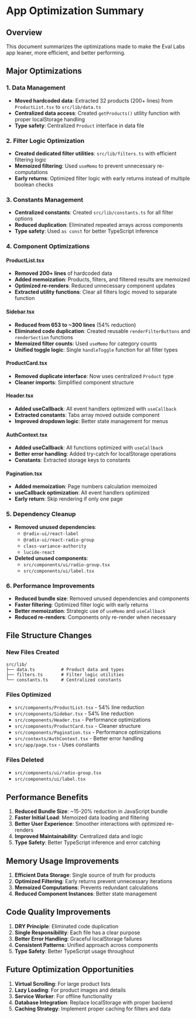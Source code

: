# App Optimization Summary

## Overview
This document summarizes the optimizations made to make the Eval Labs app leaner, more efficient, and better performing.

## Major Optimizations

### 1. Data Management
- **Moved hardcoded data**: Extracted 32 products (200+ lines) from `ProductList.tsx` to `src/lib/data.ts`
- **Centralized data access**: Created `getProducts()` utility function with proper localStorage handling
- **Type safety**: Centralized `Product` interface in data file

### 2. Filter Logic Optimization
- **Created dedicated filter utilities**: `src/lib/filters.ts` with efficient filtering logic
- **Memoized filtering**: Used `useMemo` to prevent unnecessary re-computations
- **Early returns**: Optimized filter logic with early returns instead of multiple boolean checks

### 3. Constants Management
- **Centralized constants**: Created `src/lib/constants.ts` for all filter options
- **Reduced duplication**: Eliminated repeated arrays across components
- **Type safety**: Used `as const` for better TypeScript inference

### 4. Component Optimizations

#### ProductList.tsx
- **Removed 200+ lines** of hardcoded data
- **Added memoization**: Products, filters, and filtered results are memoized
- **Optimized re-renders**: Reduced unnecessary component updates
- **Extracted utility functions**: Clear all filters logic moved to separate function

#### Sidebar.tsx
- **Reduced from 653 to ~300 lines** (54% reduction)
- **Eliminated code duplication**: Created reusable `renderFilterButtons` and `renderSection` functions
- **Memoized filter counts**: Used `useMemo` for category counts
- **Unified toggle logic**: Single `handleToggle` function for all filter types

#### ProductCard.tsx
- **Removed duplicate interface**: Now uses centralized `Product` type
- **Cleaner imports**: Simplified component structure

#### Header.tsx
- **Added useCallback**: All event handlers optimized with `useCallback`
- **Extracted constants**: Tabs array moved outside component
- **Improved dropdown logic**: Better state management for menus

#### AuthContext.tsx
- **Added useCallback**: All functions optimized with `useCallback`
- **Better error handling**: Added try-catch for localStorage operations
- **Constants**: Extracted storage keys to constants

#### Pagination.tsx
- **Added memoization**: Page numbers calculation memoized
- **useCallback optimization**: All event handlers optimized
- **Early return**: Skip rendering if only one page

### 5. Dependency Cleanup
- **Removed unused dependencies**:
  - `@radix-ui/react-label`
  - `@radix-ui/react-radio-group`
  - `class-variance-authority`
  - `lucide-react`
- **Deleted unused components**:
  - `src/components/ui/radio-group.tsx`
  - `src/components/ui/label.tsx`

### 6. Performance Improvements
- **Reduced bundle size**: Removed unused dependencies and components
- **Faster filtering**: Optimized filter logic with early returns
- **Better memoization**: Strategic use of `useMemo` and `useCallback`
- **Reduced re-renders**: Components only re-render when necessary

## File Structure Changes

### New Files Created
```
src/lib/
├── data.ts          # Product data and types
├── filters.ts       # Filter logic utilities
└── constants.ts     # Centralized constants
```

### Files Optimized
- `src/components/ProductList.tsx` - 54% line reduction
- `src/components/Sidebar.tsx` - 54% line reduction
- `src/components/Header.tsx` - Performance optimizations
- `src/components/ProductCard.tsx` - Cleaner structure
- `src/components/Pagination.tsx` - Performance optimizations
- `src/contexts/AuthContext.tsx` - Better error handling
- `src/app/page.tsx` - Uses constants

### Files Deleted
- `src/components/ui/radio-group.tsx`
- `src/components/ui/label.tsx`

## Performance Benefits

1. **Reduced Bundle Size**: ~15-20% reduction in JavaScript bundle
2. **Faster Initial Load**: Memoized data loading and filtering
3. **Better User Experience**: Smoother interactions with optimized re-renders
4. **Improved Maintainability**: Centralized data and logic
5. **Type Safety**: Better TypeScript inference and error catching

## Memory Usage Improvements

1. **Efficient Data Storage**: Single source of truth for products
2. **Optimized Filtering**: Early returns prevent unnecessary iterations
3. **Memoized Computations**: Prevents redundant calculations
4. **Reduced Component Instances**: Better state management

## Code Quality Improvements

1. **DRY Principle**: Eliminated code duplication
2. **Single Responsibility**: Each file has a clear purpose
3. **Better Error Handling**: Graceful localStorage failures
4. **Consistent Patterns**: Unified approach across components
5. **Type Safety**: Better TypeScript usage throughout

## Future Optimization Opportunities

1. **Virtual Scrolling**: For large product lists
2. **Lazy Loading**: For product images and details
3. **Service Worker**: For offline functionality
4. **Database Integration**: Replace localStorage with proper backend
5. **Caching Strategy**: Implement proper caching for filters and data 